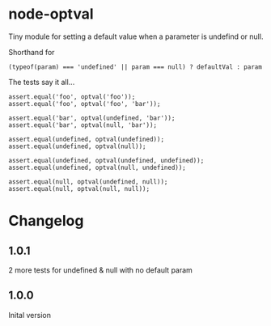 # node-optval

Tiny module for setting a default value when a parameter is undefind or null.

Shorthand for

```
(typeof(param) === 'undefined' || param === null) ? defaultVal : param
```

The tests say it all...

```
assert.equal('foo', optval('foo'));
assert.equal('foo', optval('foo', 'bar'));

assert.equal('bar', optval(undefined, 'bar'));
assert.equal('bar', optval(null, 'bar'));

assert.equal(undefined, optval(undefined));
assert.equal(undefined, optval(null));

assert.equal(undefined, optval(undefined, undefined));
assert.equal(undefined, optval(null, undefined));

assert.equal(null, optval(undefined, null));
assert.equal(null, optval(null, null));
```


# Changelog

## 1.0.1
2 more tests for undefined & null with no default param

## 1.0.0
Inital version